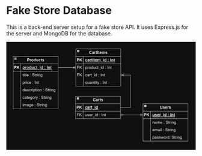 # Fake Store Database

This is a back-end server setup for a fake store API. It uses Express.js for the server and MongoDB for the database.

![Alt text](documentation/db-model.png)